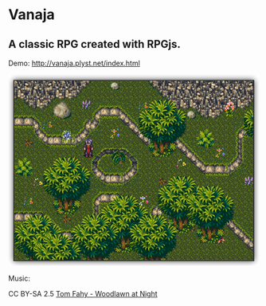 Vanaja
======

A classic RPG created with RPGjs.
---------------------------------

Demo: http://vanaja.plyst.net/index.html

![Screenshot](https://github.com/ni-c/vanaja/raw/master/screen.png)

Music:

CC BY-SA 2.5 [Tom Fahy - Woodlawn at Night](http://www.opsound.org/artist/tomfahy/) 